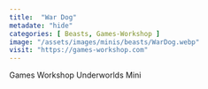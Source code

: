 ```yaml
---
title:  "War Dog"
metadate: "hide"
categories: [ Beasts, Games-Workshop ]
image: "/assets/images/minis/beasts/WarDog.webp"
visit: "https://games-workshop.com"
---
```

Games Workshop Underworlds Mini